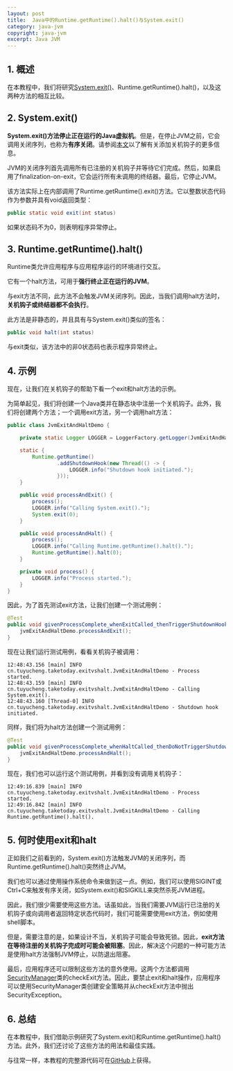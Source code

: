 ```yaml
---
layout: post
title:  Java中的Runtime.getRuntime().halt()与System.exit()
category: java-jvm
copyright: java-jvm
excerpt: Java JVM
---
```


## 1. 概述

在本教程中，我们将研究[System.exit()](https://www.baeldung.com/java-system-exit)、Runtime.getRuntime().halt()，以及这两种方法的相互比较。

## 2. System.exit()

**System.exit()方法停止正在运行的Java虚拟机**。但是，在停止JVM之前，它会调用关闭序列，也称为**有序关闭**。请参阅[本文](https://www.baeldung.com/adding-shutdown-hooks-for-jvm-applications)以了解有关添加关机钩子的更多信息。

JVM的关闭序列首先调用所有已注册的关机钩子并等待它们完成。然后，如果启用了finalization-on-exit，它会运行所有未调用的终结器。最后，它停止JVM。

该方法实际上在内部调用了Runtime.getRuntime().exit()方法。它以整数状态代码作为参数并具有void返回类型：

```java
public static void exit(int status)
```

如果状态码不为0，则表明程序异常停止。

## 3. Runtime.getRuntime().halt()

Runtime类允许应用程序与应用程序运行的环境进行交互。

它有一个halt方法，可用于**强行终止正在运行的JVM**。

与exit方法不同，此方法不会触发JVM关闭序列。因此，当我们调用halt方法时，**关机钩子或终结器都不会执行**。

此方法是非静态的，并且具有与System.exit()类似的签名：

```java
public void halt(int status)
```

与exit类似，该方法中的非0状态码也表示程序异常终止。

## 4. 示例

现在，让我们在关机钩子的帮助下看一个exit和halt方法的示例。

为简单起见，我们将创建一个Java类并在静态块中注册一个关机钩子。此外，我们将创建两个方法；一个调用exit方法，另一个调用halt方法：

```java
public class JvmExitAndHaltDemo {

    private static Logger LOGGER = LoggerFactory.getLogger(JvmExitAndHaltDemo.class);

    static {
        Runtime.getRuntime()
                .addShutdownHook(new Thread(() -> {
                    LOGGER.info("Shutdown hook initiated.");
                }));
    }

    public void processAndExit() {
        process();
        LOGGER.info("Calling System.exit().");
        System.exit(0);
    }

    public void processAndHalt() {
        process();
        LOGGER.info("Calling Runtime.getRuntime().halt().");
        Runtime.getRuntime().halt(0);
    }

    private void process() {
        LOGGER.info("Process started.");
    }
}
```

因此，为了首先测试exit方法，让我们创建一个测试用例：

```java
@Test
public void givenProcessComplete_whenExitCalled_thenTriggerShutdownHook() {
    jvmExitAndHaltDemo.processAndExit();
}
```

现在让我们运行测试用例，看看关机钩子被调用：

```text
12:48:43.156 [main] INFO cn.tuyucheng.taketoday.exitvshalt.JvmExitAndHaltDemo - Process started.
12:48:43.159 [main] INFO cn.tuyucheng.taketoday.exitvshalt.JvmExitAndHaltDemo - Calling System.exit().
12:48:43.160 [Thread-0] INFO cn.tuyucheng.taketoday.exitvshalt.JvmExitAndHaltDemo - Shutdown hook initiated.
```

同样，我们将为halt方法创建一个测试用例：

```java
@Test
public void givenProcessComplete_whenHaltCalled_thenDoNotTriggerShutdownHook() {
    jvmExitAndHaltDemo.processAndHalt();
}
```

现在，我们也可以运行这个测试用例，并看到没有调用关机钩子：

```text
12:49:16.839 [main] INFO cn.tuyucheng.taketoday.exitvshalt.JvmExitAndHaltDemo - Process started.
12:49:16.842 [main] INFO cn.tuyucheng.taketoday.exitvshalt.JvmExitAndHaltDemo - Calling Runtime.getRuntime().halt().
```

## 5. 何时使用exit和halt

正如我们之前看到的，System.exit()方法触发JVM的关闭序列，而Runtime.getRuntime().halt()突然终止JVM。

我们也可以通过使用操作系统命令来做到这一点。例如，我们可以使用SIGINT或Ctrl+C来触发有序关闭，如System.exit()和SIGKILL来突然杀死JVM进程。

因此，我们很少需要使用这些方法。话虽如此，当我们需要JVM运行已注册的关机钩子或向调用者返回特定状态代码时，我们可能需要使用exit方法，例如使用shell脚本。

但是，需要注意的是，如果设计不当，关机钩子可能会导致死锁。因此，**exit方法在等待注册的关机钩子完成时可能会被阻塞**。因此，解决这个问题的一种可能方法是使用halt方法强制JVM停止，以防退出阻塞。

最后，应用程序还可以限制这些方法的意外使用。这两个方法都调用[SecurityManager](https://www.baeldung.com/java-security-manager)类的checkExit方法。因此，要禁止exit和halt操作，应用程序可以使用SecurityManager类创建安全策略并从checkExit方法中抛出SecurityException。

## 6. 总结

在本教程中，我们借助示例研究了System.exit()和Runtime.getRuntime().halt()方法。此外，我们还讨论了这些方法的用法和最佳实践。

与往常一样，本教程的完整源代码可在[GitHub](https://github.com/tuyucheng7/taketoday-tutorial4j/tree/master/java-core-modules/java-jvm-1)上获得。